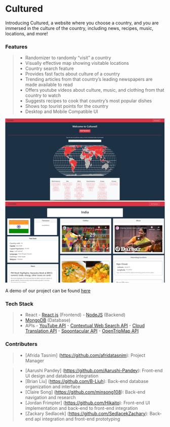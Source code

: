 # Cultured

Introducing Cultured, a website where you choose a country, and you are immersed in the culture of the country, including news, recipes, music, locations, and more!

### Features
> - Randomizer to randomly “visit” a country
> - Visually effective map showing visitable locations
> - Country search feature
> - Provides fast facts about culture of a country
> - Trending articles from that country’s leading newspapers are made available to read
> - Offers youtube videos about culture, music, and clothing from that country to watch
> - Suggests recipes to cook that country’s most popular dishes
> - Shows top tourist points for the country
> - Desktop and Mobile Compatible UI

![Front page of website](https://github.com/acm-projects/Cultured/blob/master/VIEWME/shot%201.PNG?raw=true)
![Country page - India](https://github.com/acm-projects/Cultured/blob/master/VIEWME/shot%202.PNG?raw=true)

A demo of our project can be found [here](https://www.youtube.com/watch?v=INW_0wNyoPo&t=3675s)

### Tech Stack
> - React
	- [React.js](https://reactjs.org/) (Frontend)
	- [NodeJS](https://nodejs.org/en/) (Backend)
> - [MongoDB](https://www.mongodb.com/) (Database)
> - APIs
    - [YouTube API](https://developers.google.com/youtube/v3)
    - [Contextual Web Search API](https://contextualwebsearch.com/)
    - [Cloud Translation API](https://cloud.google.com/translate/docs)
    - [Spoontacular API](https://spoonacular.com/food-api)
    - [OpenTripMap API](https://opentripmap.io/product)

### Contributers
> - [Afrida Tasnim] (https://github.com/afridatasnim): Project Manager

> - [Aarushi Pandey] (https://github.com/Aarushi-Pandey): Front-end UI design and database integration
> - [Brian Liu] (https://github.com/B-Liuh): Back-end database organization and interface
> - [Claire Song] (https://github.com/minsong108): Back-end navigation and research
> - [Jordan Frimpter] (https://github.com/Hikaito): Front-end UI implementation and back-end to front-end integration
> - [Zackary Sedlacek] (https://github.com/SedlacekZachary): Back-end api integration and front-end prototyping
